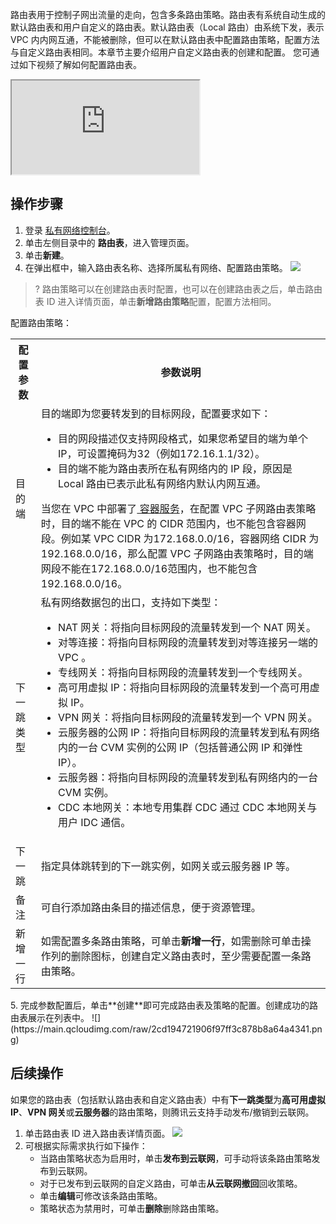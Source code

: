 路由表用于控制子网出流量的走向，包含多条路由策略。路由表有系统自动生成的默认路由表和用户自定义的路由表。默认路由表（Local 路由）由系统下发，表示 VPC 内内网互通，不能被删除，但可以在默认路由表中配置路由策略，配置方法与自定义路由表相同。本章节主要介绍用户自定义路由表的创建和配置。
您可通过如下视频了解如何配置路由表。
<div class="doc-video-mod"><iframe src="https://cloud.tencent.com/edu/learning/quick-play/2355-35412?source=gw.doc.media&withPoster=1&notip=1"></iframe></div>

## 操作步骤
1. 登录 [私有网络控制台](https://console.cloud.tencent.com/vpc)。
2. 单击左侧目录中的 **路由表**，进入管理页面。
3. 单击**新建**。
4. 在弹出框中，输入路由表名称、选择所属私有网络、配置路由策略。
![](https://main.qcloudimg.com/raw/9016a7369ffa96c05e00843602a54192.png)
>? 路由策略可以在创建路由表时配置，也可以在创建路由表之后，单击路由表 ID 进入详情页面，单击**新增路由策略**配置，配置方法相同。
>
配置路由策略[](id:routeParam)：
<table>
<tbody>
<tr>
<th>配置参数</th>
<th>参数说明</th>
</tr>
<tr>
<td>目的端</td>
<td>目的端即为您要转发到的目标网段，配置要求如下：
<ul>
<li>目的网段描述仅支持网段格式，如果您希望目的端为单个 IP，可设置掩码为32（例如172.16.1.1/32）。</li>
<li>目的端不能为路由表所在私有网络内的 IP 段，原因是 Local 路由已表示此私有网络内默认内网互通。</li>
</ul>
<dx-alert infotype="explain" title="">
当您在 VPC 中部署了<a href="https://cloud.tencent.com/document/product/457/6759"> 容器服务</a>，在配置 VPC 子网路由表策略时，目的端不能在 VPC 的 CIDR 范围内，也不能包含容器网段。例如某 VPC CIDR 为172.168.0.0/16，容器网络 CIDR 为192.168.0.0/16，那么配置 VPC 子网路由表策略时，目的端网段不能在172.168.0.0/16范围内，也不能包含192.168.0.0/16。
</dx-alert>
</td>
</tr>
<tr>
<td>下一跳类型</td><td>私有网络数据包的出口，支持如下类型：
<ul>
<li> NAT 网关：将指向目标网段的流量转发到一个 NAT 网关。</li>
<li>对等连接：将指向目标网段的流量转发到对等连接另一端的 VPC 。</li>
<li>专线网关：将指向目标网段的流量转发到一个专线网关。</li>
<li>高可用虚拟 IP：将指向目标网段的流量转发到一个高可用虚拟 IP。</li>
<li>VPN 网关：将指向目标网段的流量转发到一个 VPN 网关。</li>
<li>云服务器的公网 IP：将指向目标网段的流量转发到私有网络内的一台 CVM 实例的公网 IP（包括普通公网 IP 和弹性 IP）。</li>
<li>云服务器：将指向目标网段的流量转发到私有网络内的一台 CVM 实例。</li>
<li>CDC 本地网关：本地专用集群 CDC 通过 CDC 本地网关与用户 IDC 通信。</li>
</ul>
</td>
</tr>
<tr>
<td>下一跳</td><td>指定具体跳转到的下一跳实例，如网关或云服务器 IP 等。</td>
</tr>
<tr>
<td>备注</td>
<td>可自行添加路由条目的描述信息，便于资源管理。</td>
</tr>
<tr>
<td>新增一行</td>
<td>如需配置多条路由策略，可单击<b>新增一行</b>，如需删除可单击操作列的删除图标，创建自定义路由表时，至少需要配置一条路由策略。</td>
</tr>
</tbody>
</table>
5. 完成参数配置后，单击**创建**即可完成路由表及策略的配置。创建成功的路由表展示在列表中。
![](https://main.qcloudimg.com/raw/2cd194721906f97ff3c878b8a64a4341.png)

## 后续操作
如果您的路由表（包括默认路由表和自定义路由表）中有**下一跳类型**为**高可用虚拟 IP**、**VPN 网关**或**云服务器**的路由策略，则腾讯云支持手动发布/撤销到云联网。
1. 单击路由表 ID 进入路由表详情页面。
    ![](https://main.qcloudimg.com/raw/db9290e78cfc13b9575e590a0f3fa680.png)
2. 可根据实际需求执行如下操作：
    + 当路由策略状态为启用时，单击**发布到云联网**，可手动将该条路由策略发布到云联网。
    + 对于已发布到云联网的自定义路由，可单击**从云联网撤回**回收策略。
    + 单击**编辑**可修改该条路由策略。
    + 策略状态为禁用时，可单击**删除**删除路由策略。
